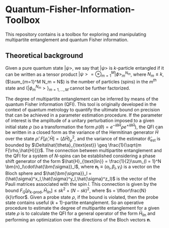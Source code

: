# Quantum-Fisher-Information-Toolbox
This repository contains is a toolbox for exploring and manipulating multipartite entanglement and quantum Fisher information.
## Theoretical background
Given a pure quantum state $|\psi>$, we say that $|\psi>$ is $k$-particle entangled if it can be written as a tensor product $|\psi>= \otimes_{m=1}^M|\phi>_m^{N_m}$, where $N_m \leq k$, ($\sum_{m=1}^M N_m = N$) is the number of particles (spins) in the $m^{th}$ state and $\{|\phi_m^{N_m}>\}_{m = 1,\dotsc,M}$ cannot be further factorized. 

The degree of multipartite entanglement can be inferred by means of the quantum Fisher information (QFI). This tool is originally developed in the context of quantum metrology to quantify the ultimate bound on precision that can be achieved in a parameter estimation procedure. If the parameter of interest is the amplitude of a unitary perturbation imposed to a given initial state $\rho$ (so a transformation the form $\rho(\theta) = e^{-i\theta\hat{H}}\rho e^{+i\theta\hat{H}}$), the QFI can be written in a closed form as the variance of the Hermitinan generator $\hat{H}$ over the state $\hat{\rho}$: $F[\hat{\rho},\hat{H}] = (\Delta\hat{H})^2_{\rho}$, and the variance of the estimator $\hat{\theta}_{\text{est}}$ is bounded by $\Delta\hat{\theta}_{\text{est}} \geq \frac{1}{\sqrt{m F[\rho,\hat{H}]}}$. The connection between multipartite entanglement and the QFI for a system of $N\text{-spins}$ can be established considering a phase shift generator of the form $\hat{H}_{\text{lin}} = \frac{1}{2}\sum_{l = 1}^N \bm{n}_l\cdot\hat{\bm{\sigma}}_l$, where $\bm{n}_l \equiv (\alpha_l,\beta_l,\gamma_l)$ is a vector on the Bloch sphere and $\hat{\bm{\sigma}}_l = (\hat{\sigma}^x_l,\hat{\sigma}^y_l,\hat{\sigma}^z_l)$ is the vector of the Pauli matrices associated with the spin $l$. This connection is given by the bound $F_Q[\rho_{k\text{-prod}},\hat{H}_{lin}] \leq sk^2 + (N - sk)^2$, where $s = \lfloor\frac{N}{k}\rfloor$. Given a probe state $\rho$, if the bound is violated, then the probe state contains useful $(k+1)$-partite entanglement. So an operative procedure to estimate the degree of multipartite entanglement for a given state $\rho$ is to calculate the QFI for a general operator of the form $\hat{H}_\text{lin}$ and performing an optimization over the directions of the Bloch vectors $\bm{n}$. 
